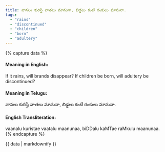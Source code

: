 ```yaml
---
title: వానలు కురిస్తే వాతలు మానునా, బిడ్డలు కంటే రంకులు మానునా.
tags:
  - "rains"
  - "discontinued"
  - "children"
  - "born"
  - "adultery"
---
```


{% capture data %}
#### Meaning in English:
If it rains, will brands disappear? If children be born, will adultery be discontinued?

#### Meaning in Telugu:
వానలు కురిస్తే వాతలు మానునా, బిడ్డలు కంటే రంకులు మానునా.

#### English Transliteration:
vaanalu kuristae vaatalu maanunaa, biDDalu kaMTae raMkulu maanunaa.
{% endcapture %}

{{ data | markdownify }}

